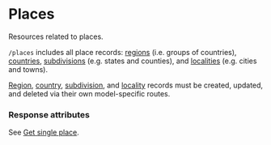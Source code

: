 # <a name="places_intro"></a>Places

Resources related to places.

`/places` includes all place records: [regions](#regions_intro) (i.e. groups of countries), [countries](#countries_intro), [subdivisions](#subdivs_intro) (e.g. states and counties), and [localities](#localities_intro) (e.g. cities and towns).

[Region](#regions_intro), [country](#countries_intro), [subdivision](#subdivs_intro), and [locality](#localities_intro) records must be created, updated, and deleted via their own model-specific routes.

### Response attributes

See [Get single place](#places_show).
